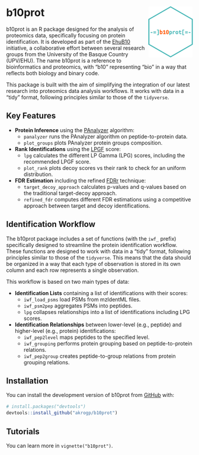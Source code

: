 
<!-- README.md is generated from README.Rmd. Please edit that file -->

# b10prot <img src="man/figures/logo.png" align="right" height="138" />

<!-- badges: start -->
<!-- badges: end -->

b10prot is an R package designed for the analysis of proteomics data,
specifically focusing on protein identification. It is developed as part
of the [EhuB10](https://ehubio.ehu.eus/) initiative, a collaborative
effort between several research groups from the University of the Basque
Country (UPV/EHU). The name b10prot is a reference to bioinformatics and
proteomics, with “b10” representing “bio” in a way that reflects both
biology and binary code.

This package is built with the aim of simplifying the integration of our
latest research into proteomics data analysis workflows. It works with
data in a “tidy” format, following principles similar to those of the
`tidyverse`.

## Key Features

- **Protein Inference** using the
  [PAnalyzer](https://bmcbioinformatics.biomedcentral.com/articles/10.1186/1471-2105-13-288)
  algorithm:
  - `panalyzer` runs the PAnalyzer algorithm on peptide-to-protein data.
  - `plot_groups` plots PAnalyzer protein groups composition.
- **Rank Identifications** using the
  [LPGF](https://pubs.acs.org/doi/10.1021/acs.jproteome.9b00819) score:
  - `lpg` calculates the different LP Gamma (LPG) scores, including the
    recommended LPGF score.
  - `plot_rank` plots decoy scores vs their rank to check for an uniform
    distribution.
- **FDR Estimation** including the refined
  [FDRr](https://pubs.acs.org/doi/10.1021/acs.jproteome.9b00819)
  technique:
  - `target_decoy_approach` calculates p-values and q-values based on
    the traditional target-decoy approach.
  - `refined_fdr` computes different FDR estimations using a competitive
    approach between target and decoy identifications.

## Identification Workflow

The b10prot package includes a set of functions (with the `iwf_` prefix)
specifically designed to streamline the protein identification workflow.
These functions are designed to work with data in a “tidy” format,
following principles similar to those of the `tidyverse`. This means
that the data should be organized in a way that each type of observation
is stored in its own column and each row represents a single
observation.

This workflow is based on two main types of data:

- **Identification Lists** containing a list of identifications with
  their scores:
  - `iwf_load_psms` load PSMs from mzIdentML files.
  - `iwf_psm2pep` aggregates PSMs into peptides.
  - `lpg` collapses relationships into a list of identifications
    including LPG scores.
- **Identification Relationships** between lower-level (e.g., peptide)
  and higher-level (e.g., protein) identifications:
  - `iwf_pep2level` maps peptides to the specified level.
  - `iwf_grouping` performs protein grouping based on peptide-to-protein
    relations.
  - `iwf_pep2group` creates peptide-to-group relations from protein
    grouping relations.

## Installation

You can install the development version of b10prot from
[GitHub](https://github.com/) with:

``` r
# install.packages("devtools")
devtools::install_github("akrogp/b10prot")
```

## Tutorials

You can learn more in `vignette("b10prot")`.
